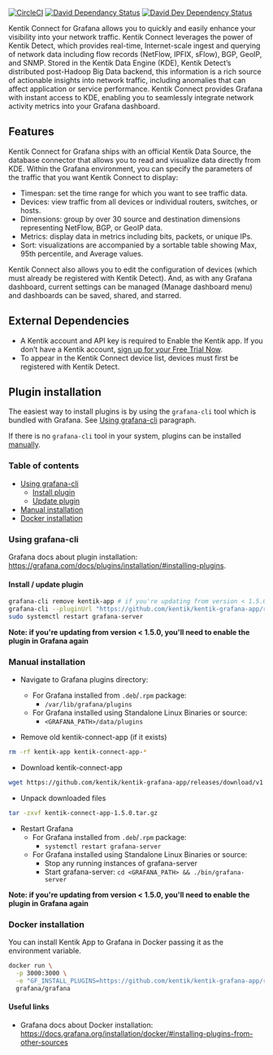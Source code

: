 [![CircleCI](https://circleci.com/gh/kentik/kentik-grafana-app.svg?style=svg)](https://circleci.com/gh/kentik/kentik-grafana-app)
[![David Dependancy Status](https://david-dm.org/kentik/kentik-grafana-app.svg)](https://david-dm.org/kentik/kentik-grafana-app)
[![David Dev Dependency Status](https://david-dm.org/kentik/kentik-grafana-app/dev-status.svg)](https://david-dm.org/kentik/kentik-grafana-app/?type=dev)



Kentik Connect for Grafana allows you to quickly and easily enhance your visibility into your network traffic. Kentik Connect leverages the power of Kentik Detect, which provides real-time, Internet-scale ingest and querying of network data including flow records (NetFlow, IPFIX, sFlow), BGP, GeoIP, and SNMP. Stored in the Kentik Data Engine (KDE), Kentik Detect’s distributed post-Hadoop Big Data backend, this information is a rich source of actionable insights into network traffic, including anomalies that can affect application or service performance. Kentik Connect provides Grafana with instant access to KDE, enabling you to seamlessly integrate network activity metrics into your Grafana dashboard.

## Features

Kentik Connect for Grafana ships with an official Kentik Data Source, the database connector that allows you to read and visualize data directly from KDE. Within the Grafana environment, you can specify the parameters of the traffic that you want Kentik Connect to display:

- Timespan: set the time range for which you want to see traffic data.
- Devices: view traffic from all devices or individual routers, switches, or hosts.
- Dimensions: group by over 30 source and destination dimensions representing NetFlow, BGP, or GeoIP data.
- Metrics: display data in metrics including bits, packets, or unique IPs.
- Sort: visualizations are accompanied by a sortable table showing Max, 95th percentile, and Average values.

Kentik Connect also allows you to edit the configuration of devices (which must already be registered with Kentik Detect). And, as with any Grafana dashboard, current settings can be managed (Manage dashboard menu) and dashboards can be saved, shared, and starred.

## External Dependencies

- A Kentik account and API key is required to Enable the Kentik app. If you don’t have a Kentik account, [sign up for your Free Trial Now](https://portal.kentik.com/signup.html?ref=signup_2nd&utm_source=grafana&utm_medium=landingpage&utm_term=portal&utm_campaign=grafana-signup).
- To appear in the Kentik Connect device list, devices must first be registered with Kentik Detect.

## Plugin installation

The easiest way to install plugins is by using the `grafana-cli` tool which is bundled with Grafana. See [Using grafana-cli](#using-grafana-cli) paragraph.

If there is no `grafana-cli` tool in your system, plugins can be installed [manually](#manual-installation).

### Table of contents
- [Using grafana-cli](#using-grafana-cli)
  - [Install plugin](#install-plugin)
  - [Update plugin](#update-plugin)
- [Manual installation](#manual-installation)
- [Docker installation](#docker-installation)

### Using grafana-cli

Grafana docs about plugin installation: https://grafana.com/docs/plugins/installation/#installing-plugins.

#### Install / update plugin
```bash
grafana-cli remove kentik-app # if you're updating from version < 1.5.0
grafana-cli --pluginUrl "https://github.com/kentik/kentik-grafana-app/releases/download/v1.5.0/kentik-connect-app-1.5.0.zip" plugins install kentik-connect-app
sudo systemctl restart grafana-server
```

**Note: if you're updating from version < 1.5.0, you'll need to enable the plugin in Grafana again**

### Manual installation

- Navigate to Grafana plugins directory:
  - For Grafana installed from `.deb`/`.rpm` package:
    - `/var/lib/grafana/plugins`
  - For Grafana installed using Standalone Linux Binaries or source:
    - `<GRAFANA_PATH>/data/plugins`

- Remove old kentik-connect-app (if it exists)
```bash
rm -rf kentik-app kentik-connect-app-*
```

- Download kentik-connect-app
```bash
wget https://github.com/kentik/kentik-grafana-app/releases/download/v1.5.0/kentik-connect-app-1.5.0.tar.gz
```

- Unpack downloaded files
```bash
tar -zxvf kentik-connect-app-1.5.0.tar.gz
```

- Restart Grafana
  - For Grafana installed from `.deb`/`.rpm` package:
    - `systemctl restart grafana-server`
  - For Grafana installed using Standalone Linux Binaries or source:
    - Stop any running instances of grafana-server
    - Start grafana-server: `cd <GRAFANA_PATH> && ./bin/grafana-server`

**Note: if you're updating from version < 1.5.0, you'll need to enable the plugin in Grafana again**

### Docker installation

You can install Kentik App to Grafana in Docker passing it as the environment variable.

```bash
docker run \
  -p 3000:3000 \
  -e "GF_INSTALL_PLUGINS=https://github.com/kentik/kentik-grafana-app/releases/download/v1.5.0/kentik-connect-app-1.5.0.zip;kentik-connect-app" \
  grafana/grafana
```

#### Useful links
- Grafana docs about Docker installation: https://docs.grafana.org/installation/docker/#installing-plugins-from-other-sources
